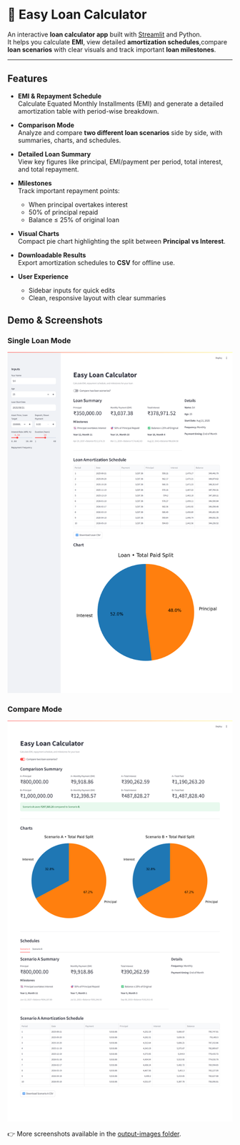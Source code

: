 # 💸 Easy Loan Calculator

An interactive **loan calculator app** built with [Streamlit](https://streamlit.io/) and Python.  
It helps you calculate **EMI**, view detailed **amortization schedules**,compare **loan scenarios** with clear visuals and track important **loan milestones**.

---

## Features

- **EMI & Repayment Schedule**  
  Calculate Equated Monthly Installments (EMI) and generate a detailed amortization table with period-wise breakdown.

- **Comparison Mode**  
  Analyze and compare **two different loan scenarios** side by side, with summaries, charts, and schedules.

- **Detailed Loan Summary**  
  View key figures like principal, EMI/payment per period, total interest, and total repayment.

- **Milestones**  
  Track important repayment points:  
  -  When principal overtakes interest  
  -  50% of principal repaid  
  -  Balance ≤ 25% of original loan  

- **Visual Charts**  
  Compact pie chart highlighting the split between **Principal vs Interest**.

- **Downloadable Results**  
  Export amortization schedules to **CSV** for offline use.

- **User Experience**  
  - Sidebar inputs for quick edits  
  - Clean, responsive layout with clear summaries

## Demo & Screenshots

### Single Loan Mode
![Single Loan Mode](output-images/loan2.png)

### Compare Mode
![Compare Mode](output-images/loan4.png)

👉 More screenshots available in the [output-images folder](output-images).


